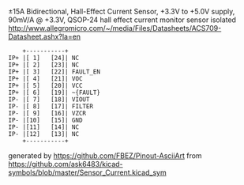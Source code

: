 ±15A Bidirectional, Hall-Effect Current Sensor, +3.3V to +5.0V supply, 90mV/A @ +3.3V, QSOP-24
hall effect current monitor sensor isolated
http://www.allegromicro.com/~/media/Files/Datasheets/ACS709-Datasheet.ashx?la=en


	    +-----------+
	IP+ |[ 1]   [24]| NC
	IP+ |[ 2]   [23]| NC
	IP+ |[ 3]   [22]| FAULT_EN
	IP+ |[ 4]   [21]| VOC
	IP+ |[ 5]   [20]| VCC
	IP+ |[ 6]   [19]| ~{FAULT}
	IP- |[ 7]   [18]| VIOUT
	IP- |[ 8]   [17]| FILTER
	IP- |[ 9]   [16]| VZCR
	IP- |[10]   [15]| GND
	IP- |[11]   [14]| NC
	IP- |[12]   [13]| NC
	    +-----------+


generated by https://github.com/FBEZ/Pinout-AsciiArt from https://github.com/ask6483/kicad-symbols/blob/master/Sensor_Current.kicad_sym
